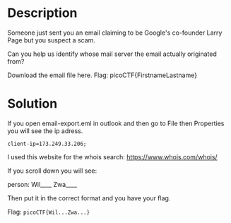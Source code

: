 # Description

Someone just sent you an email claiming to be Google's co-founder Larry Page but you suspect a scam.

Can you help us identify whose mail server the email actually originated from?

Download the email file here. Flag: picoCTF{FirstnameLastname}

# Solution

If you open email-export.eml in outlook and then go to File then Properties you will see the ip adress.

``` client-ip=173.249.33.206; ```

I used this website for the whois search: https://www.whois.com/whois/

If you scroll down you will see:

person:         Wil____ Zwa____

Then put it in the correct format and you have your flag.

Flag: ```picoCTF{Wil...Zwa...}```
